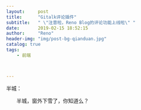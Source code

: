 ```yaml
---
layout:     post
title:      "Gitalk评论插件"
subtitle:   " \"注意啦，Reno Blog的评论功能上线啦\" "
date:       2019-02-15 18:52:15
author:     "Reno"
header-img: "img/post-bg-qianduan.jpg"
catalog: true
tags:
    - 前端



---
```


半城：

　　半城，窗外下雪了，你知道么？

